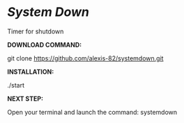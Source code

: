# *System Down*
Timer for shutdown

**DOWNLOAD COMMAND:** 

git clone https://github.com/alexis-82/systemdown.git

**INSTALLATION:** 

./start

**NEXT STEP:**

Open your terminal and launch the command: systemdown

